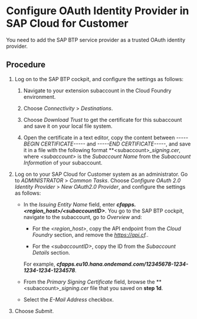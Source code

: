 <!-- loio40d20a26f3dd445facff151b249fcf94 -->

# Configure OAuth Identity Provider in SAP Cloud for Customer

You need to add the SAP BTP service provider as a trusted OAuth identity provider.



<a name="loio40d20a26f3dd445facff151b249fcf94__steps_qdx_5sd_l2b"/>

## Procedure

1.  Log on to the SAP BTP cockpit, and configure the settings as follows:

    1.  Navigate to your extension subaccount in the Cloud Foundry environment.

    2.  Choose *Connectivity* \> *Destinations*.

    3.  Choose *Download Trust* to get the certificate for this subaccount and save it on your local file system.

    4.  Open the certificate in a text editor, copy the content between *\-----BEGIN CERTIFICATE-----* and *\-----END CERTIFICATE-----*, and save it in a file with the following format **<subaccount\>*\_signing.cer*, where *<subaccount\>* is the *Subaccount Name* from the *Subaccount Information* of your subaccount.


2.  Log on to your SAP Cloud for Customer system as an administrator. Go to *ADMINISTRATOR* \> *Common Tasks*. Choose *Configure OAuth 2.0 Identity Provider* \> *New OAuth2.0 Provider*, and configure the settings as follows:

    -   In the *Issuing Entity Name* field, enter ***cfapps.<region\_host\>/<subaccountID\>***. You go to the SAP BTP cockpit, navigate to the subaccount, go to *Overview* and:

        -   For the *<region\_host\>*, copy the API endpoint from the *Cloud Foundry* section, and remove the *https://api.cf.*.

        -   For the *<subaccountID\>*, copy the ID from the *Subaccount Details* section.


        For example, ***cfapps.eu10.hana.ondemand.com/12345678-1234-1234-1234-1234578***.

    -   From the *Primary Signing Certificate* field, browse the **<subaccount\>*\_signing.cer* file that you saved on **step 1d**.
    -   Select the *E-Mail Address* checkbox.

3.  Choose *Submit*.



